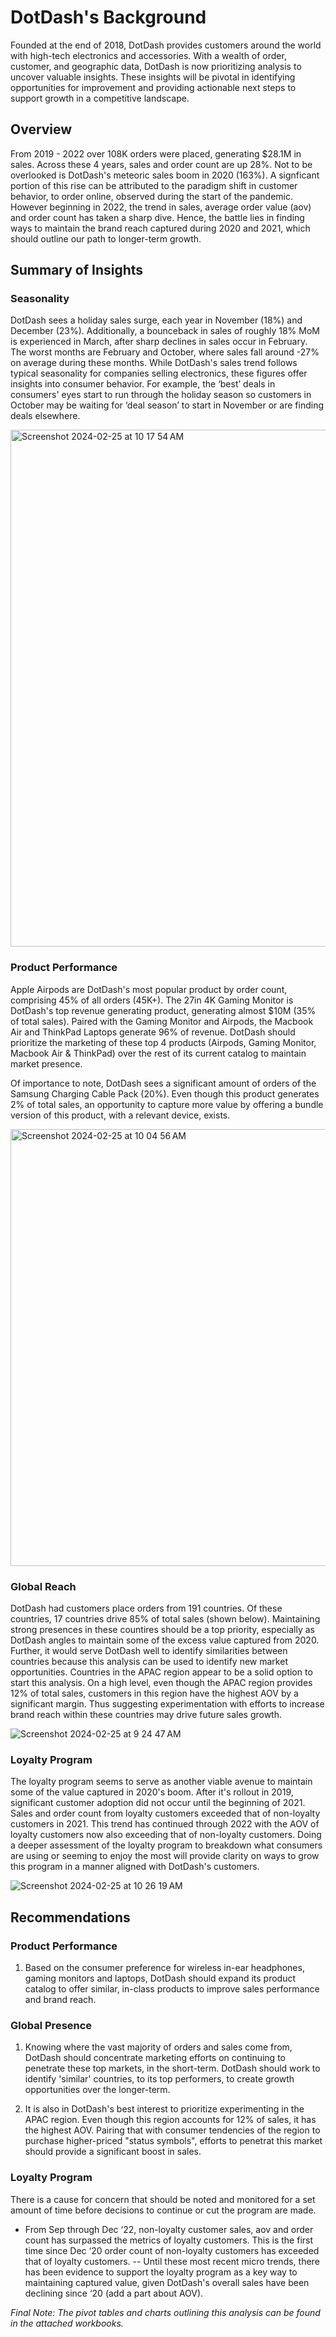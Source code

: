 # DotDash's Background
Founded at the end of 2018, DotDash provides customers around the world with high-tech electronics and accessories. With a wealth of order, customer, and geographic data, DotDash is now prioritizing analysis to uncover valuable insights. These insights will be pivotal in identifying opportunities for improvement and providing actionable next steps to support growth in a competitive landscape. 


## Overview
From 2019 - 2022 over 108K orders were placed, generating $28.1M in sales. Across these 4 years, sales and order count are up 28%. Not to be overlooked is DotDash's meteoric sales boom in 2020 (163%). A signficant portion of this rise can be attributed to the paradigm shift in customer behavior, to order online, observed during the start of the pandemic. However beginning in 2022, the trend in sales, average order value (aov) and order count has taken a sharp dive. Hence, the battle lies in finding ways to maintain the brand reach captured during 2020 and 2021, which should outline our path to longer-term growth.

## Summary of Insights

### Seasonality 
DotDash sees a holiday sales surge, each year in November (18%) and December (23%). Additionally, a bounceback in sales of roughly 18% MoM is experienced in March, after sharp declines in sales occur in February. The worst months are February and October, where sales fall around -27% on average during these months. While DotDash's sales trend follows typical seasonality for companies selling electronics, these figures offer insights into consumer behavior. For example, the ‘best’ deals in consumers' eyes start to run through the holiday season so customers in October may be waiting for ‘deal season’ to start in November or are finding deals elsewhere.


<img width="827" alt="Screenshot 2024-02-25 at 10 17 54 AM" src="https://github.com/kgreg-8/DotDash-eCommerce-Trends/assets/148907539/9038b66a-870f-41f9-b778-cf58b7ef12c8">


### Product Performance
Apple Airpods are DotDash's most popular product by order count, comprising 45% of all orders (45K+). The 27in 4K Gaming Monitor is DotDash's top revenue generating product, generating almost $10M (35% of total sales). Paired with the Gaming Monitor and Airpods, the Macbook Air and ThinkPad Laptops generate 96% of revenue. DotDash should prioritize the marketing of these top 4 products (Airpods, Gaming Monitor, Macbook Air & ThinkPad) over the rest of its current catalog to maintain market presence. 

Of importance to note, DotDash sees a significant amount of orders of the Samsung Charging Cable Pack (20%). Even though this product generates 2% of total sales, an opportunity to capture more value by offering a bundle version of this product, with a relevant device, exists. 

<img width="699" alt="Screenshot 2024-02-25 at 10 04 56 AM" src="https://github.com/kgreg-8/DotDash-eCommerce-Trends/assets/148907539/5c8c89b7-9502-4444-b279-22622000248c">


### Global Reach
DotDash had customers place orders from 191 countries. Of these countries, 17 countries drive 85% of total sales (shown below). Maintaining strong presences in these countires should be a top priority, especially as DotDash angles to maintain some of the excess value captured from 2020. Further, it would serve DotDash well to identify similarities between countries because this analysis can be used to identify new market opportunities. Countries in the APAC region appear to be a solid option to start this analysis. On a high level, even though the APAC region provides 12% of total sales, customers in this region have the highest AOV by a significant margin. Thus suggesting experimentation with efforts to increase brand reach within these countries may drive future sales growth. 

![Screenshot 2024-02-25 at 9 24 47 AM](https://github.com/kgreg-8/DotDash-eCommerce-Trends/assets/148907539/8ca674c1-4072-409d-92e6-358c71071896)


### Loyalty Program
The loyalty program seems to serve as another viable avenue to maintain some of the value captured in 2020's boom. After it's rollout in 2019, significant customer adoption did not occur until the beginning of 2021. Sales and order count from loyalty customers exceeded that of non-loyalty customers in 2021. This trend has continued through 2022 with the AOV of loyalty customers now also exceeding that of non-loyalty customers. Doing a deeper assessment of the loyalty program to breakdown what consumers are using or seeming to enjoy the most will provide clarity on ways to grow this program in a manner aligned with DotDash's customers. 



![Screenshot 2024-02-25 at 10 26 19 AM](https://github.com/kgreg-8/DotDash-eCommerce-Trends/assets/148907539/624299e5-5039-46bc-b46b-2ebd4861b308)




## Recommendations

### Product Performance
1) Based on the consumer preference for wireless in-ear headphones, gaming monitors and laptops, DotDash should expand its product catalog to offer similar, in-class products to improve sales performance and brand reach.

### Global Presence
1) Knowing where the vast majority of orders and sales come from, DotDash should concentrate marketing efforts on continuing to penetrate these top markets, in the short-term. DotDash should work to identify 'similar' countries, to its top performers, to create growth opportunities over the longer-term.

2) It is also in DotDash's best interest to prioritize experimenting in the APAC region. Even though this region accounts for 12% of sales, it has the highest AOV. Pairing that with consumer tendencies of the region to purchase higher-priced "status symbols", efforts to penetrat this market should provide a significant boost in sales.

### Loyalty Program
There is a cause for concern that should be noted and monitored for a set amount of time before decisions to continue or cut the program are made.
- From Sep through Dec ‘22, non-loyalty customer sales, aov and order count has surpassed the metrics of loyalty customers. This is the first time since Dec ‘20 order count of non-loyalty customers has exceeded that of loyalty customers.
-- Until these most recent micro trends, there has been evidence to support the loyalty program as a key way to maintaining captured value, given DotDash's overall sales have been declining since ‘20 (add a part about AOV).



_Final Note: The pivot tables and charts outlining this analysis can be found in the attached workbooks._
